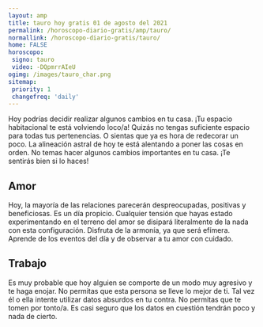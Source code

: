 ```yaml
---
layout: amp
title: tauro hoy gratis 01 de agosto del 2021 
permalink: /horoscopo-diario-gratis/amp/tauro/
normallink: /horoscopo-diario-gratis/tauro/
home: FALSE
horoscopo:
 signo: tauro
 video: -DQpmrrAIeU
ogimg: /images/tauro_char.png
sitemap:
 priority: 1
 changefreq: 'daily'
---
```



Hoy podrías decidir realizar algunos cambios en tu casa. ¡Tu espacio habitacional te está volviendo loco/a! Quizás no tengas suficiente espacio para todas tus pertenencias. O sientas que ya es hora de redecorar un poco. La alineación astral de hoy te está alentando a poner las cosas en orden. No temas hacer algunos cambios importantes en tu casa. ¡Te sentirás bien si lo haces!

## Amor

Hoy, la mayoría de las relaciones parecerán despreocupadas, positivas y beneficiosas. Es un día propicio. Cualquier tensión que hayas estado experimentando en el terreno del amor se disipará literalmente de la nada con esta configuración. Disfruta de la armonía, ya que será efímera. Aprende de los eventos del día y de observar a tu amor con cuidado.

## Trabajo

Es muy probable que hoy alguien se comporte de un modo muy agresivo y te haga enojar. No permitas que esta persona se lleve lo mejor de ti. Tal vez él o ella intente utilizar datos absurdos en tu contra. No permitas que te tomen por tonto/a. Es casi seguro que los datos en cuestión tendrán poco y nada de cierto.